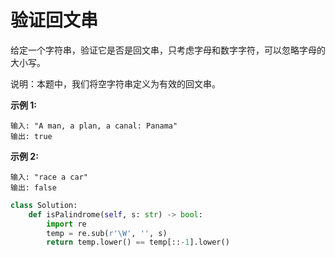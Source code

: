 # 验证回文串

给定一个字符串，验证它是否是回文串，只考虑字母和数字字符，可以忽略字母的大小写。

说明：本题中，我们将空字符串定义为有效的回文串。

**示例 1:**
```
输入: "A man, a plan, a canal: Panama"
输出: true
```
**示例 2:**
```
输入: "race a car"
输出: false
```

```python
class Solution:
    def isPalindrome(self, s: str) -> bool:
        import re
        temp = re.sub(r'\W', '', s)
        return temp.lower() == temp[::-1].lower()
```
